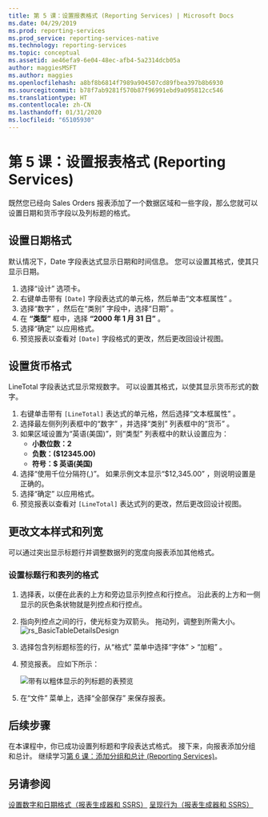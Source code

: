 ```yaml
---
title: 第 5 课：设置报表格式 (Reporting Services) | Microsoft Docs
ms.date: 04/29/2019
ms.prod: reporting-services
ms.prod_service: reporting-services-native
ms.technology: reporting-services
ms.topic: conceptual
ms.assetid: ae46efa9-6e04-48ec-afb4-5a2314dcb05a
author: maggiesMSFT
ms.author: maggies
ms.openlocfilehash: a8bf8b6814f7989a904507cd89fbea397b8b6930
ms.sourcegitcommit: b78f7ab9281f570b87f96991ebd9a095812cc546
ms.translationtype: HT
ms.contentlocale: zh-CN
ms.lasthandoff: 01/31/2020
ms.locfileid: "65105930"
---
```

# <a name="lesson-5-formatting-a-report-reporting-services"></a>第 5 课：设置报表格式 (Reporting Services)

既然您已经向 Sales Orders 报表添加了一个数据区域和一些字段，那么您就可以设置日期和货币字段以及列标题的格式。

## <a name="bkmk_format_date"></a>设置日期格式

默认情况下，Date 字段表达式显示日期和时间信息。 您可以设置其格式，使其只显示日期。

1. 选择“设计”  选项卡。
2. 右键单击带有 `[Date]` 字段表达式的单元格，然后单击“文本框属性”  。
3. 选择“数字”  ，然后在“类别”  字段中，选择“日期”  。
4. 在 **“类型”** 框中，选择 **“2000 年 1 月 31 日”** 。
5. 选择“确定”  以应用格式。
6. 预览报表以查看对 `[Date]` 字段格式的更改，然后更改回设计视图。

## <a name="bkmk_format_currency"></a>设置货币格式

LineTotal 字段表达式显示常规数字。 可以设置其格式，以使其显示货币形式的数字。

1. 右键单击带有 `[LineTotal]` 表达式的单元格，然后选择“文本框属性”  。
2. 选择最左侧列列表框中的“数字”  ，并选择“类别”  列表框中的“货币”  。
3. 如果区域设置为“英语(美国)”，则“类型”  列表框中的默认设置应为：
    - **小数位数：2**
    - **负数：($12345.00)**
    - **符号：$ 英语(美国)**
4. 选择“使用千位分隔符(,)”。  如果示例文本显示“$12,345.00”  ，则说明设置是正确的。
5. 选择“确定”  以应用格式。
6. 预览报表以查看对 `[LineTotal]` 表达式列的更改，然后更改回设计视图。  

## <a name="bkmk_change_textstyle"></a>更改文本样式和列宽

可以通过突出显示标题行并调整数据列的宽度向报表添加其他格式。

### <a name="to-format-header-rows-and-table-columns"></a>设置标题行和表列的格式

1. 选择表，以便在此表的上方和旁边显示列控点和行控点。 沿此表的上方和一侧显示的灰色条状物就是列控点和行控点。

2. 指向列控点之间的行，使光标变为双箭头。 拖动列，调整到所需大小。
    ![rs_BasicTableDetailsDesign](media/rs-basictabledetailsdesign.png)

3. 选择包含列标题标签的行，从“格式”  菜单中选择“字体”   > “加粗”  。

4. 预览报表。 应如下所示：

    ![带有以粗体显示的列标题的表预览](media/rs-basictabledetailsformattedpreview.png "带有以粗体显示的列标题的表预览")  

5. 在“文件”  菜单上，选择“全部保存”  来保存报表。

## <a name="next-steps"></a>后续步骤

在本课程中，你已成功设置列标题和字段表达式格式。 接下来，向报表添加分组和总计。 继续学习[第 6 课：添加分组和总计 &#40;Reporting Services&#41;](lesson-6-adding-grouping-and-totals-reporting-services.md)。

## <a name="see-also"></a>另请参阅

[设置数字和日期格式（报表生成器和 SSRS）](report-design/formatting-numbers-and-dates-report-builder-and-ssrs.md)
[呈现行为（报表生成器和 SSRS）](report-design/rendering-behaviors-report-builder-and-ssrs.md)
